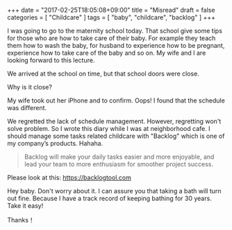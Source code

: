 +++
date = "2017-02-25T18:05:08+09:00"
title = "Misread"
draft = false
categories = [ "Childcare" ]
tags = [ "baby", "childcare", "backlog" ]
+++

I was going to go to the maternity school today. That school give some tips for those who are how to take care of their baby. For example they teach them how to wash the baby, for husband to experience how to be pregnant, experience how to take care of the baby and so on. My wife and I are looking forward to this lecture.

We arrived at the school on time, but that school doors were close.

Why is it close?

My wife took out her iPhone and to confirm. Oops! I found that the schedule was different.

We regretted the lack of schedule management. However, regretting won't solve problem. So I wrote this diary while I was at neighborhood cafe. I should manage some tasks related childcare with "Backlog" which is one of my company’s products. Hahaha.

> Backlog will make your daily tasks easier and more enjoyable, and lead your team to more enthusiasm for smoother project success.

Please look at this: https://backlogtool.com

Hey baby. Don't worry about it. I can assure you that taking a bath will turn out fine. Because I have a track record of keeping bathing for 30 years. Take it easy!

Thanks！